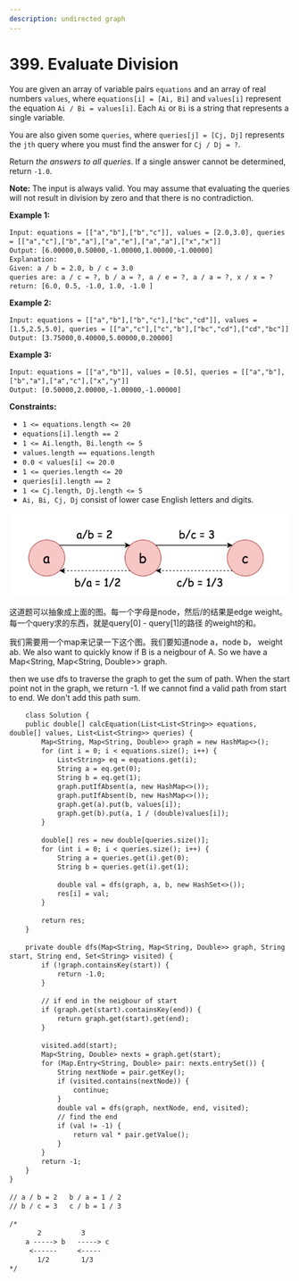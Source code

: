 ```yaml
---
description: undirected graph
---
```


# 399. Evaluate Division



You are given an array of variable pairs `equations` and an array of real numbers `values`, where `equations[i] = [Ai, Bi]` and `values[i]` represent the equation `Ai / Bi = values[i]`. Each `Ai` or `Bi` is a string that represents a single variable.

You are also given some `queries`, where `queries[j] = [Cj, Dj]` represents the `jth` query where you must find the answer for `Cj / Dj = ?`.

Return _the answers to all queries_. If a single answer cannot be determined, return `-1.0`.

**Note:** The input is always valid. You may assume that evaluating the queries will not result in division by zero and that there is no contradiction.

&#x20;

**Example 1:**

```
Input: equations = [["a","b"],["b","c"]], values = [2.0,3.0], queries = [["a","c"],["b","a"],["a","e"],["a","a"],["x","x"]]
Output: [6.00000,0.50000,-1.00000,1.00000,-1.00000]
Explanation: 
Given: a / b = 2.0, b / c = 3.0
queries are: a / c = ?, b / a = ?, a / e = ?, a / a = ?, x / x = ?
return: [6.0, 0.5, -1.0, 1.0, -1.0 ]
```

**Example 2:**

```
Input: equations = [["a","b"],["b","c"],["bc","cd"]], values = [1.5,2.5,5.0], queries = [["a","c"],["c","b"],["bc","cd"],["cd","bc"]]
Output: [3.75000,0.40000,5.00000,0.20000]
```

**Example 3:**

```
Input: equations = [["a","b"]], values = [0.5], queries = [["a","b"],["b","a"],["a","c"],["x","y"]]
Output: [0.50000,2.00000,-1.00000,-1.00000]
```

&#x20;

**Constraints:**

* `1 <= equations.length <= 20`
* `equations[i].length == 2`
* `1 <= Ai.length, Bi.length <= 5`
* `values.length == equations.length`
* `0.0 < values[i] <= 20.0`
* `1 <= queries.length <= 20`
* `queries[i].length == 2`
* `1 <= Cj.length, Dj.length <= 5`
* `Ai, Bi, Cj, Dj` consist of lower case English letters and digits.

![](<../../../../.gitbook/assets/Screen Shot 2022-01-07 at 10.56.53 PM (1).png>)

这道题可以抽象成上面的图。每一个字母是node，然后/的结果是edge weight。每一个query求的东西，就是query\[0] - query\[1]的路径  的weight的和。

我们需要用一个map来记录一下这个图。我们要知道node a，node b， weight ab. We also want to quickly know if B is a neigbour of A. So we have a Map\<String, Map\<String, Double>> graph.&#x20;

then we use dfs to traverse the graph to get the sum of path. When the start point not in the graph, we return -1. If we cannot find a valid path from start to end. We don't add this path sum.&#x20;

```
    class Solution {
    public double[] calcEquation(List<List<String>> equations, double[] values, List<List<String>> queries) {
        Map<String, Map<String, Double>> graph = new HashMap<>();
        for (int i = 0; i < equations.size(); i++) {
            List<String> eq = equations.get(i);
            String a = eq.get(0);
            String b = eq.get(1);
            graph.putIfAbsent(a, new HashMap<>());
            graph.putIfAbsent(b, new HashMap<>());
            graph.get(a).put(b, values[i]);
            graph.get(b).put(a, 1 / (double)values[i]);
        }
        
        double[] res = new double[queries.size()];
        for (int i = 0; i < queries.size(); i++) {
            String a = queries.get(i).get(0);
            String b = queries.get(i).get(1);
            
            double val = dfs(graph, a, b, new HashSet<>());
            res[i] = val;
        }
        
        return res;
    }
    
    private double dfs(Map<String, Map<String, Double>> graph, String start, String end, Set<String> visited) {
        if (!graph.containsKey(start)) {
            return -1.0;
        }
        
        // if end in the neigbour of start
        if (graph.get(start).containsKey(end)) {
            return graph.get(start).get(end);
        }
        
        visited.add(start);
        Map<String, Double> nexts = graph.get(start);
        for (Map.Entry<String, Double> pair: nexts.entrySet()) {
            String nextNode = pair.getKey();
            if (visited.contains(nextNode)) {
                continue;
            }
            double val = dfs(graph, nextNode, end, visited);
            // find the end
            if (val != -1) {
                return val * pair.getValue();
            }
        }
        return -1;
    }
}

// a / b = 2   b / a = 1 / 2
// b / c = 3   c / b = 1 / 3

/*
       2          3
    a -----> b   -----> c
     <------     <-----
       1/2        1/3
*/
```
